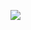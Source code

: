 ![]({{site.baseurl}}/http://cdn2-www.dogtime.com/assets/uploads/gallery/30-impossibly-cute-puppies/impossibly-cute-puppy-8.jpg)